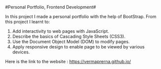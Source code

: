 #Personal Portfolio, Frontend Development#

In this project I made a personal portfolio with the help of BootStrap. From this project I learnt to:

1. Add interactivity to web pages with JavaScript.
2. Describe the basics of Cascading Style Sheets (CSS3).
3. Use the Document Object Model (DOM) to modify pages.
4. Apply responsive design to enable page to be viewed by various devices.

Here is the link to the website : https://vermaprerna.github.io/
